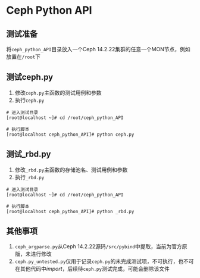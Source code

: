 # Ceph Python API
## 测试准备
将`ceph_python_API`目录放入一个Ceph 14.2.22集群的任意一个MON节点，例如放置在`/root`下
## 测试ceph.py
1. 修改`ceph.py`主函数的测试用例和参数
2. 执行`ceph.py`
```
# 进入测试目录
[root@localhost ~]# cd /root/ceph_python_API

# 执行脚本
[root@localhost ceph_python_API]# python ceph.py
```
## 测试_rbd.py
1. 修改`_rbd.py`主函数的存储池名、测试用例和参数
2. 执行`_rbd.py`
```
# 进入测试目录
[root@localhost ~]# cd /root/ceph_python_API

# 执行脚本
[root@localhost ceph_python_API]# python _rbd.py
```
## 其他事项
1. `ceph_argparse.py`从Ceph 14.2.22源码`/src/pybind`中提取，当前为官方原版，未进行修改
2. `ceph.py_untested.py`仅用于记录`ceph.py`的未完成测试项，不可执行，也不可在其他代码中*import*，后续待`ceph.py`测试完成，可能会删除该文件